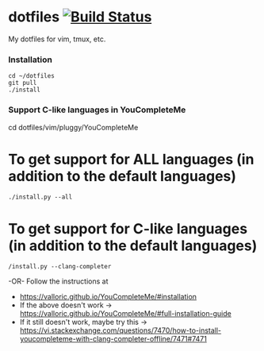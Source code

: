 # dotfiles [![Build Status](https://travis-ci.org/yarko3/dotfiles.svg?branch=master)](https://travis-ci.org/yarko3/dotfiles)
My dotfiles for vim, tmux, etc.

### Installation
```
cd ~/dotfiles
git pull
./install
```

### Support C-like languages in YouCompleteMe
cd dotfiles/vim/pluggy/YouCompleteMe
# To get support for ALL languages (in addition to the default languages)
```
./install.py --all
```
# To get support for C-like languages (in addition to the default languages)
```
/install.py --clang-completer
```
-OR- Follow the instructions at
- https://valloric.github.io/YouCompleteMe/#installation
- If the above doesn't work -> https://valloric.github.io/YouCompleteMe/#full-installation-guide
- If it still doesn't work, maybe try this -> https://vi.stackexchange.com/questions/7470/how-to-install-youcompleteme-with-clang-completer-offline/7471#7471
